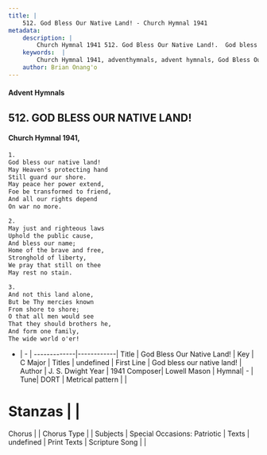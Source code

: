 ```yaml
---
title: |
    512. God Bless Our Native Land! - Church Hymnal 1941
metadata:
    description: |
        Church Hymnal 1941 512. God Bless Our Native Land!.  God bless our native land!  May Heaven's protecting hand  Still guard our shore.  May peace her power extend,  Foe be transformed to friend,  And all our rights depend  On war no more. 
    keywords:  |
        Church Hymnal 1941, adventhymnals, advent hymnals, God Bless Our Native Land!, God bless our native land!. 
    author: Brian Onang'o
---
```


#### Advent Hymnals
## 512. GOD BLESS OUR NATIVE LAND!
####  Church Hymnal 1941,

```txt
1.
God bless our native land! 
May Heaven's protecting hand 
Still guard our shore. 
May peace her power extend, 
Foe be transformed to friend, 
And all our rights depend 
On war no more. 

2.
May just and righteous laws 
Uphold the public cause, 
And bless our name; 
Home of the brave and free, 
Stronghold of liberty, 
We pray that still on thee 
May rest no stain. 

3.
And not this land alone, 
But be Thy mercies known 
From shore to shore; 
O that all men would see 
That they should brothers he, 
And form one family, 
The wide world o'er!

```

- |   -  |
-------------|------------|
Title | God Bless Our Native Land! |
Key | C Major |
Titles | undefined |
First Line | God bless our native land! |
Author | J. S. Dwight
Year | 1941
Composer| Lowell Mason |
Hymnal|  - |
Tune| DORT |
Metrical pattern | |
# Stanzas |  |
Chorus |  |
Chorus Type |  |
Subjects | Special Occasions: Patriotic |
Texts | undefined |
Print Texts | 
Scripture Song |  |
    
